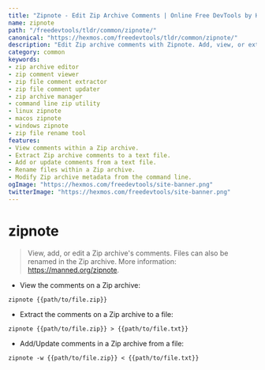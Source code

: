 ```yaml
---
title: "Zipnote - Edit Zip Archive Comments | Online Free DevTools by Hexmos"
name: zipnote
path: "/freedevtools/tldr/common/zipnote/"
canonical: "https://hexmos.com/freedevtools/tldr/common/zipnote/"
description: "Edit Zip archive comments with Zipnote. Add, view, or extract comments from Zip files. Manage and update archive information easily. Free online tool, no registration required."
category: common
keywords:
- zip archive editor
- zip comment viewer
- zip file comment extractor
- zip file comment updater
- zip archive manager
- command line zip utility
- linux zipnote
- macos zipnote
- windows zipnote
- zip file rename tool
features:
- View comments within a Zip archive.
- Extract Zip archive comments to a text file.
- Add or update comments from a text file.
- Rename files within a Zip archive.
- Modify Zip archive metadata from the command line.
ogImage: "https://hexmos.com/freedevtools/site-banner.png"
twitterImage: "https://hexmos.com/freedevtools/site-banner.png"
---
```


# zipnote

> View, add, or edit a Zip archive's comments.
> Files can also be renamed in the Zip archive.
> More information: <https://manned.org/zipnote>.

- View the comments on a Zip archive:

`zipnote {{path/to/file.zip}}`

- Extract the comments on a Zip archive to a file:

`zipnote {{path/to/file.zip}} > {{path/to/file.txt}}`

- Add/Update comments in a Zip archive from a file:

`zipnote -w {{path/to/file.zip}} < {{path/to/file.txt}}`
